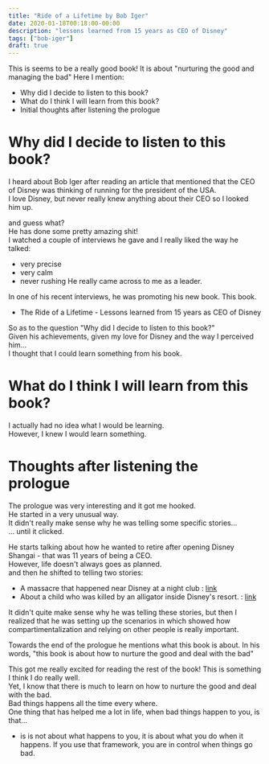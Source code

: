 ```yaml
---
title: "Ride of a Lifetime by Bob Iger"
date: 2020-01-18T00:18:00-00:00
description: "lessons learned from 15 years as CEO of Disney"
tags: ["bob-iger"]
draft: true
---
```

This is seems to be a really good book!
It is about "nurturing the good and managing the bad"
Here I mention:
- Why did I decide to listen to this book?
- What do I think I will learn from this book?
- Initial thoughts after listening the prologue

# Why did I decide to listen to this book?
I heard about Bob Iger after reading an article that mentioned that the CEO of Disney was thinking of running for the president of the USA.  
I love Disney, but never really knew anything about their CEO so I looked him up.  

and guess what?  
He has done some pretty amazing shit!  
I watched a couple of interviews he gave and I really liked the way he talked:
- very precise
- very calm
- never rushing
He really came across to me as a leader.  

In one of his recent interviews, he was promoting his new book. This book.
- The Ride of a Lifetime - Lessons learned from 15 years as CEO of Disney

So as to the question "Why did I decide to listen to this book?"  
Given his achievements, given my love for Disney and the way I perceived him...  
I thought that I could learn something from his book.  

# What do I think I will learn from this book?
I actually had no idea what I would be learning.  
However, I knew I would learn something.

# Thoughts after listening the prologue
The prologue was very interesting and it got me hooked.  
He started in a very unusual way.  
It didn't really make sense why he was telling some specific stories...  
... until it clicked.
  
  
He starts talking about how he wanted to retire after opening Disney Shangai - that was 11 years of being a CEO.  
However, life doesn't always goes as planned.  
and then he shifted to telling two stories:
- A massacre that happened near Disney at a night club : [link](https://en.wikipedia.org/wiki/Orlando_nightclub_shooting)
- About a child who was killed by an alligator inside Disney's resort. : [link](https://en.wikipedia.org/wiki/Orlando_nightclub_shooting)

It didn't quite make sense why he was telling these stories, but then I realized that he was setting up the scenarios in which showed how compartimentalization and relying on other people is really important.

Towards the end of the prologue he mentions what this book is about.
In his words, "this book is about how to nurture the good and deal with the bad"  

This got me really excited for reading the rest of the book!
This is something I think I do really well.  
Yet, I know that there is much to learn on how to nurture the good and deal with the bad.  
Bad things happens all the time every where.  
One thing that has helped me a lot in life, when bad things happen to you, is that...  
- is is not about what happens to you, it is about what you do when it happens.
If you use that framework, you are in control when things go bad.

